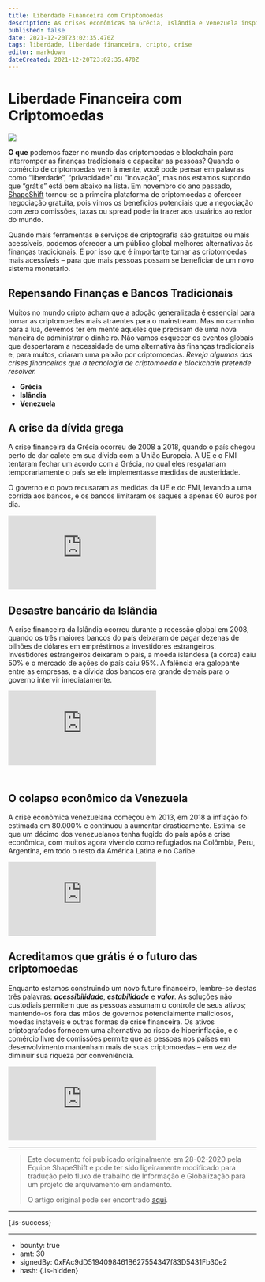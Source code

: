 ```yaml
---
title: Liberdade Financeira com Criptomoedas
description: As crises econômicas na Grécia, Islândia e Venezuela inspiram auto-soberania.
published: false
date: 2021-12-20T23:02:35.470Z
tags: liberdade, liberdade financeira, cripto, crise
editor: markdown
dateCreated: 2021-12-20T23:02:35.470Z
---
```


# Liberdade Financeira com Criptomoedas

![](https://assets.website-files.com/5e9a09610b7dce71f87f7f17/5e9a22d2559b4ab8b7c7e751_5e99305300cd26eab1185e69_1_WFtnL4Laytf18So09joYpg.png)

**O que** podemos fazer no mundo das criptomoedas e blockchain para interromper as finanças tradicionais e capacitar as pessoas? Quando o comércio de criptomoedas vem à mente, você pode pensar em palavras como “liberdade”, “privacidade” ou “inovação”, mas nós estamos supondo que “grátis” está bem abaixo na lista. Em novembro do ano passado, [ShapeShift](http://www.shapeshift.com/) tornou-se a primeira plataforma de criptomoedas a oferecer negociação gratuita, pois vimos os benefícios potenciais que a negociação com zero comissões, taxas ou spread poderia trazer aos usuários ao redor do mundo.

Quando mais ferramentas e serviços de criptografia são gratuitos ou mais acessíveis, podemos oferecer a um público global melhores alternativas às finanças tradicionais. É por isso que é importante tornar as criptomoedas mais acessíveis – para que mais pessoas possam se beneficiar de um novo sistema monetário.

## Repensando Finanças e Bancos Tradicionais

Muitos no mundo cripto acham que a adoção generalizada é essencial para tornar as criptomoedas mais atraentes para o mainstream. Mas no caminho para a lua, devemos ter em mente aqueles que precisam de uma nova maneira de administrar o dinheiro. Não vamos esquecer os eventos globais que despertaram a necessidade de uma alternativa às finanças tradicionais e, para muitos, criaram uma paixão por criptomoedas. *Reveja algumas das crises financeiras que a tecnologia de criptomoeda e blockchain pretende resolver.*

* **Grécia**
* **Islândia**
* **Venezuela**<br/>

## A crise da dívida grega

A crise financeira da Grécia ocorreu de 2008 a 2018, quando o país chegou perto de dar calote em sua dívida com a União Europeia. A UE e o FMI tentaram fechar um acordo com a Grécia, no qual eles resgatariam temporariamente o país se ele implementasse medidas de austeridade.

O governo e o povo recusaram as medidas da UE e do FMI, levando a uma corrida aos bancos, e os bancos limitaram os saques a apenas 60 euros por dia.

<iframe allowfullscreen="" frameborder="0" scrolling="auto" src="https://cdn.embedly.com/widgets/media.html?src=https%3A%2F%2Fwww.youtube.com%2Fembed %2F9gW2UnmVuwI%3Ffeature%3Doembed&amp;display_name=YouTube&amp;url=https%3A%2F%2Fwww.youtube.com%2Fwatch%3Fv%3D9gW2UnmVuwI&amp;image=https%3A%2F%2Fi.ytimg.com%2Fvi%2F9gW2UnmVuwI%2Fhqdefault .jpg&amp;key=a19fcc184b9711e1b4764040d3dc5c07&amp;type=text%2Fhtml&amp;schema=youtube"></iframe>

## Desastre bancário da Islândia

A crise financeira da Islândia ocorreu durante a recessão global em 2008, quando os três maiores bancos do país deixaram de pagar dezenas de bilhões de dólares em empréstimos a investidores estrangeiros. Investidores estrangeiros deixaram o país, a moeda islandesa (a coroa) caiu 50% e o mercado de ações do país caiu 95%. A falência era galopante entre as empresas, e a dívida dos bancos era grande demais para o governo intervir imediatamente.

<iframe allowfullscreen="" frameborder="0" scrolling="auto" src="https://cdn.embedly.com/widgets/media.html?src=https%3A%2F%2Fwww.youtube.com%2Fembed %2FeDKmEwP-5pg%3Ffeature%3Doembed&amp;display_name=YouTube&amp;url=https%3A%2F%2Fwww.youtube.com%2Fwatch%3Fv%3DeDKmEwP-5pg&amp;image=https%3A%2F%2Fi.ytimg.com%2Fvi %2FeDKmEwP-5pg%2Fhqdefault.jpg&amp;key=a19fcc184b9711e1b4764040d3dc5c07&amp;type=text%2Fhtml&amp;schema=youtube"></iframe>

## <br/>O colapso econômico da Venezuela

A crise econômica venezuelana começou em 2013, em 2018 a inflação foi estimada em 80.000% e continuou a aumentar drasticamente. Estima-se que um décimo dos venezuelanos tenha fugido do país após a crise econômica, com muitos agora vivendo como refugiados na Colômbia, Peru, Argentina, em todo o resto da América Latina e no Caribe.

<iframe allowfullscreen="" frameborder="0" scrolling="auto" src="https://cdn.embedly.com/widgets/media.html?src=https%3A%2F%2Fwww.youtube.com%2Fembed %2FSCz1x5-tgig%3Ffeature%3Doembed&amp;display_name=YouTube&amp;url=https%3A%2F%2Fwww.youtube.com%2Fwatch%3Fv%3DSCz1x5-tgig&amp;image=https%3A%2F%2Fi.ytimg.com%2Fvi %2FSCz1x5-tgig%2Fhqdefault.jpg&amp;key=a19fcc184b9711e1b4764040d3dc5c07&amp;type=text%2Fhtml&amp;schema=youtube"></iframe>

## Acreditamos que grátis é o futuro das criptomoedas

Enquanto estamos construindo um novo futuro financeiro, lembre-se destas três palavras: ***acessibilidade***, ***estabilidade*** e ***valor***. As soluções não custodiais permitem que as pessoas assumam o controle de seus ativos; mantendo-os fora das mãos de governos potencialmente maliciosos, moedas instáveis e outras formas de crise financeira. Os ativos criptografados fornecem uma alternativa ao risco de hiperinflação, e o comércio livre de comissões permite que as pessoas nos países em desenvolvimento mantenham mais de suas criptomoedas – em vez de diminuir sua riqueza por conveniência.

<iframe allowfullscreen="" frameborder="0" scrolling="auto" src="https://cdn.embedly.com/widgets/media.html?type=text%2Fhtml&amp;key=a19fcc184b9711e1b4764040d3dc5c07&amp;schema=twitter&amp;url = https% 3A // twitter.com / erikvoorhees / status / 1222901700962344962 & amp; imagem = https% 3a // i.embed.ly / 1 / image% 3furl% 3dhttps% 253a% 252F% 252fpbs.twimg.com% 252fProfile_images% 252f12244576 %252FI_jrXRgb_400x400.jpg%26key%3Da19fcc184b9711e1b4764040d3dc5c07"></iframe>


---

> Este documento foi publicado originalmente em 28-02-2020 pela Equipe ShapeShift e pode ter sido ligeiramente modificado para tradução pelo fluxo de trabalho de Informação e Globalização para um projeto de arquivamento em andamento.
>
> O artigo original pode ser encontrado [aqui](https://shapeshift.com/library/financial-freedom-with-crypto).

---

{.is-success}

---

- bounty: true
- amt: 30
- signedBy: 0xFAc9dD5194098461B627554347f83D5431Fb30e2
- hash: 
{.is-hidden}

